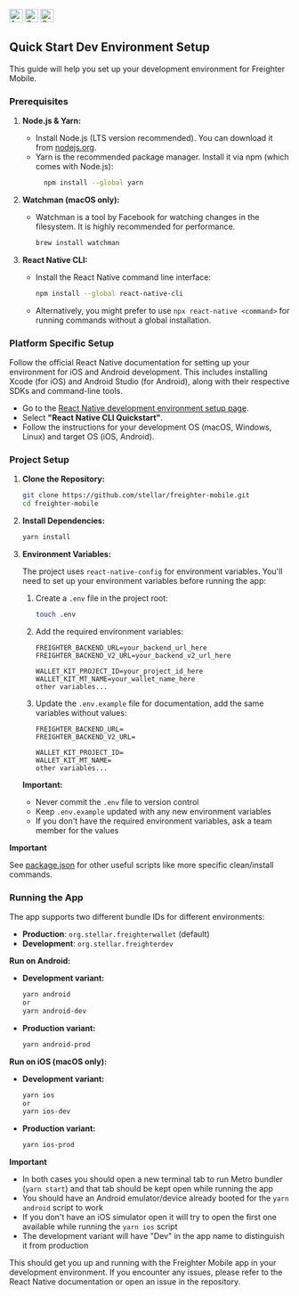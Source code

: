 <a href="https://deepwiki.com/stellar/freighter-mobile"><img height="24" alt="Ask DeepWiki" src="https://deepwiki.com/badge.svg" /></a>
<a href="https://play.google.com/store/apps/details?id=org.stellar.freighterwallet"><img height="24" alt="Get app on Google Play" src="https://github.com/user-attachments/assets/67fa5ac5-b77e-4019-8bc0-4cc9d43dc69b" /></a>
<a href="https://apps.apple.com/app/freighter/id6743947720"><img height="24" alt="Get app on App Store" src="https://github.com/user-attachments/assets/2b002c9f-4ec5-49f2-8f4d-d04b7e4cd34a" /></a>

## Quick Start Dev Environment Setup

This guide will help you set up your development environment for Freighter
Mobile.

### Prerequisites

1.  **Node.js & Yarn:**

    - Install Node.js (LTS version recommended). You can download it from
      [nodejs.org](https://nodejs.org/).
    - Yarn is the recommended package manager. Install it via npm (which comes
      with Node.js):
      ```bash
        npm install --global yarn
      ```

2.  **Watchman (macOS only):**

    - Watchman is a tool by Facebook for watching changes in the filesystem. It
      is highly recommended for performance.
      ```bash
      brew install watchman
      ```

3.  **React Native CLI:**
    - Install the React Native command line interface:
      ```bash
      npm install --global react-native-cli
      ```
    - Alternatively, you might prefer to use `npx react-native <command>` for
      running commands without a global installation.

### Platform Specific Setup

Follow the official React Native documentation for setting up your environment
for iOS and Android development. This includes installing Xcode (for iOS) and
Android Studio (for Android), along with their respective SDKs and command-line
tools.

- Go to the
  [React Native development environment setup page](https://reactnative.dev/docs/environment-setup).
- Select **"React Native CLI Quickstart"**.
- Follow the instructions for your development OS (macOS, Windows, Linux) and
  target OS (iOS, Android).

### Project Setup

1.  **Clone the Repository:**

    ```bash
    git clone https://github.com/stellar/freighter-mobile.git
    cd freighter-mobile
    ```

2.  **Install Dependencies:**

    ```bash
    yarn install
    ```

3.  **Environment Variables:**

    The project uses `react-native-config` for environment variables. You'll
    need to set up your environment variables before running the app:

    1. Create a `.env` file in the project root:

       ```bash
       touch .env
       ```

    2. Add the required environment variables:

       ```
       FREIGHTER_BACKEND_URL=your_backend_url_here
       FREIGHTER_BACKEND_V2_URL=your_backend_v2_url_here

       WALLET_KIT_PROJECT_ID=your_project_id_here
       WALLET_KIT_MT_NAME=your_wallet_name_here
       other variables...
       ```

    3. Update the `.env.example` file for documentation, add the same variables
       without values:

       ```
       FREIGHTER_BACKEND_URL=
       FREIGHTER_BACKEND_V2_URL=

       WALLET_KIT_PROJECT_ID=
       WALLET_KIT_MT_NAME=
       other variables...
       ```

    **Important:**

    - Never commit the `.env` file to version control
    - Keep `.env.example` updated with any new environment variables
    - If you don't have the required environment variables, ask a team member
      for the values

**Important**

See [package.json](./package.json) for other useful scripts like more specific
clean/install commands.

### Running the App

The app supports two different bundle IDs for different environments:

- **Production**: `org.stellar.freighterwallet` (default)
- **Development**: `org.stellar.freighterdev`

**Run on Android:**

- **Development variant:**

  ```bash
  yarn android
  or
  yarn android-dev
  ```

- **Production variant:**
  ```bash
  yarn android-prod
  ```

**Run on iOS (macOS only):**

- **Development variant:**

  ```bash
  yarn ios
  or
  yarn ios-dev
  ```

- **Production variant:**
  ```bash
  yarn ios-prod
  ```

**Important**

- In both cases you should open a new terminal tab to run Metro bundler
  (`yarn start`) and that tab should be kept open while running the app
- You should have an Android emulator/device already booted for the
  `yarn android` script to work
- If you don't have an iOS simulator open it will try to open the first one
  available while running the `yarn ios` script
- The development variant will have "Dev" in the app name to distinguish it from
  production

This should get you up and running with the Freighter Mobile app in your
development environment. If you encounter any issues, please refer to the React
Native documentation or open an issue in the repository.
